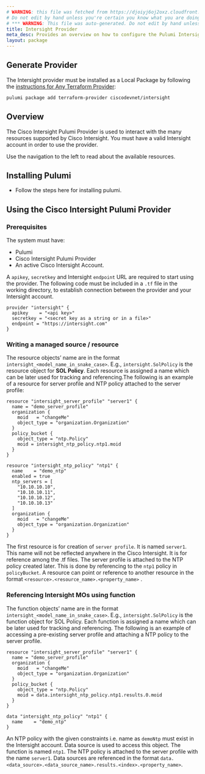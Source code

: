 ```yaml
---
# WARNING: this file was fetched from https://djoiyj6oj2oxz.cloudfront.net/docs/registry.opentofu.org/ciscodevnet/intersight/1.0.68/index.md
# Do not edit by hand unless you're certain you know what you are doing!
# *** WARNING: This file was auto-generated. Do not edit by hand unless you're certain you know what you are doing! ***
title: Intersight Provider
meta_desc: Provides an overview on how to configure the Pulumi Intersight provider.
layout: package
---
```


## Generate Provider

The Intersight provider must be installed as a Local Package by following the [instructions for Any Terraform Provider](https://www.pulumi.com/registry/packages/terraform-provider/):

```bash
pulumi package add terraform-provider ciscodevnet/intersight
```
## Overview

The Cisco Intersight Pulumi Provider is used to interact with the
many resources supported by Cisco Intersight. You must have a valid Intersight account in order to use the provider.

Use the navigation to the left to read about the available resources.
## Installing Pulumi
* Follow the steps here for installing pulumi.
## Using the Cisco Intersight Pulumi Provider
### Prerequisites
The system must have:
* Pulumi
* Cisco Intersight Pulumi Provider
* An active Cisco Intersight Account.

A `apikey`, `secretkey` and Intersight `endpoint` URL are required to start using the provider.
The following code must be included in a `.tf` file in the working directory, to establish connection between
the provider and your Intersight account.
```hcl-pulumi
provider "intersight" {
  apikey    = "<api key>"
  secretkey = "<secret key as a string or in a file>"
  endpoint = "https://intersight.com"
}
```
### Writing a managed source / resource
The resource objects’ name are in the format `intersight_<model_name_in_snake_case>`. E.g., `intersight.SolPolicy`
is the resource object for **SOL Policy**. Each resource is assigned a name which can be later used for
tracking and referencing.The following is an example of a resource for server profile and NTP policy attached to the server profile:
```hcl-pulumi
resource "intersight_server_profile" "server1" {
  name = "demo_server_profile"
  organization {
    moid   = "changeMe"
    object_type = "organization.Organization"
  }
  policy_bucket {
    object_type = "ntp.Policy"
    moid = intersight_ntp_policy.ntp1.moid
  }
}

resource "intersight_ntp_policy" "ntp1" {
  name    = "demo_ntp"
  enabled = true
  ntp_servers = [
    "10.10.10.10",
    "10.10.10.11",
    "10.10.10.12",
    "10.10.10.13"
  ]
  organization {
    moid   = "changeMe"
    object_type = "organization.Organization"
  }
}
```
The first resource is for creation of `server profile`. It is named `server1`. This name will not be reflected anywhere
in the Cisco Intersight. It is for reference among the .tf files. The server profile is attached to the NTP policy created
later. This is done by referencing to the `ntp1` policy in `policyBucket`. A resource can point or reference to
another resource in the format `<resource>.<resource_name>.<property_name>` .
### Referencing Intersight MOs using function
The function objects’ name are in the format `intersight_<model_name_in_snake_case>`. E.g., `intersight.SolPolicy`
is the function object for SOL Policy. Each function is assigned a name which can be later used for tracking and
referencing.
The following is an example of accessing a pre-existing server profile and attaching a NTP policy to the server profile.
```hcl-pulumi
resource "intersight_server_profile" "server1" {
  name = "demo_server_profile"
  organization {
    moid   = "changeMe"
    object_type = "organization.Organization"
  }
  policy_bucket {
    object_type = "ntp.Policy"
    moid = data.intersight_ntp_policy.ntp1.results.0.moid
  }
}

data "intersight_ntp_policy" "ntp1" {
  name    = "demo_ntp"
}
```
An NTP policy with the given constraints i.e. name as `demoNtp` must exist in the Intersight account. Data source
is used to access this object. The function is named `ntp1`. The NTP policy is attached to the server profile with the name
`server1`. Data sources are referenced in the format `data.<data_source>.<data_source_name>.results.<index>.<property_name>`.
